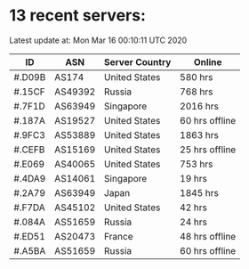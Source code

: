 # 13 recent servers:

Latest update at: Mon Mar 16 00:10:11 UTC 2020

| ID | ASN | Server Country | Online |
| -- | --- | -------------- | ------ |
| #.D09B | AS174 | United States | 580 hrs |
| #.15CF | AS49392 | Russia | 768 hrs |
| #.7F1D | AS63949 | Singapore | 2016 hrs |
| #.187A | AS19527 | United States | 60 hrs offline |
| #.9FC3 | AS53889 | United States | 1863 hrs |
| #.CEFB | AS15169 | United States | 25 hrs offline |
| #.E069 | AS40065 | United States | 753 hrs |
| #.4DA9 | AS14061 | Singapore | 19 hrs |
| #.2A79 | AS63949 | Japan | 1845 hrs |
| #.F7DA | AS45102 | United States | 42 hrs |
| #.084A | AS51659 | Russia | 24 hrs |
| #.ED51 | AS20473 | France | 48 hrs offline |
| #.A5BA | AS51659 | Russia | 60 hrs offline |


